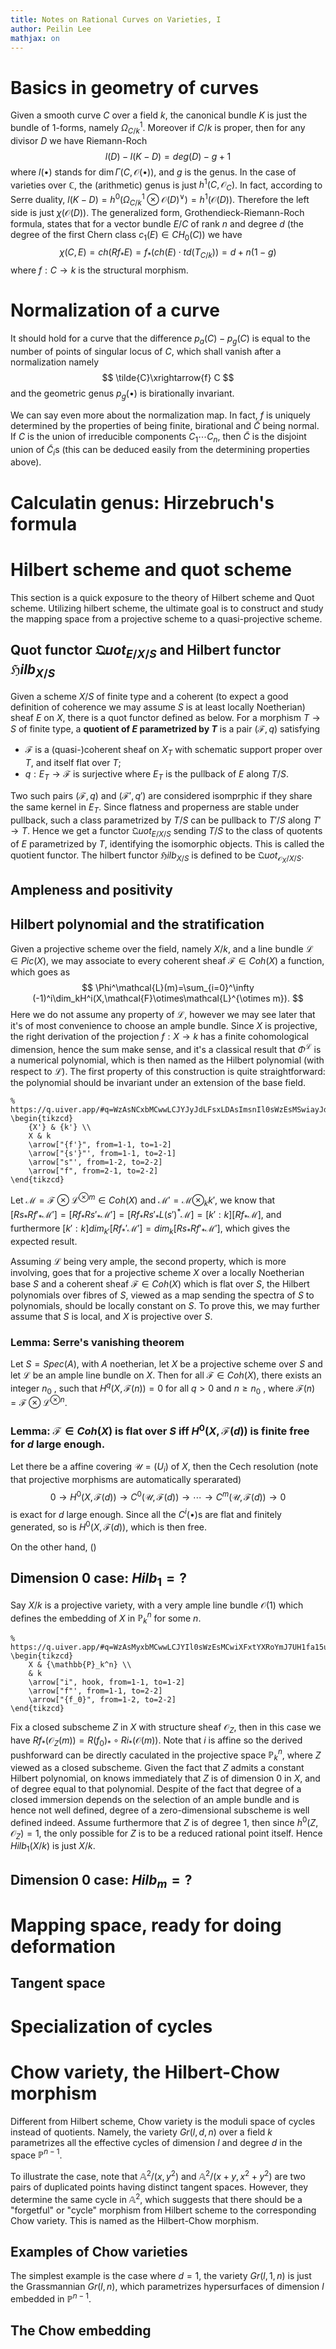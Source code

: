 ```yaml
---
title: Notes on Rational Curves on Varieties, I
author: Peilin Lee
mathjax: on
---
```


# Basics in geometry of curves

Given a smooth curve $C$ over a field $k$, the canonical bundle $K$ is just the bundle of $1$-forms, namely $\Omega_{C/k}^1$. Moreover if $C/k$ is proper, then for any divisor $D$ we have Riemann-Roch
$$ l(D)-l(K-D)=deg(D)-g+1 $$
where $l(\bullet)$ stands for $\dim\Gamma(C,\mathcal{O}(\bullet))$, and $g$ is the genus. In the case of varieties over $\mathbb{C}$, the (arithmetic) genus is just $h^1(C,\mathcal{O}_C)$. In fact, according to Serre duality, $l(K-D)=h^0(\Omega_{C/k}^1\otimes\mathcal{O}(D)^\vee)=h^1(\mathcal{O}(D))$. Therefore the left side is just $\chi(\mathcal{O}(D))$. The generalized form, Grothendieck-Riemann-Roch formula, states that for a vector bundle $E/C$ of rank $n$ and degree $d$ (the degree of the first Chern class $c_1(E)\in CH_0(C)$) we have
$$ \chi(C,E)=ch(Rf_*E)=f_*(ch(E)\cdot td(T_{C/k}))=d+n(1-g) $$
where $f:C\rightarrow k$ is the structural morphism.

# Normalization of a curve
It should hold for a curve that the difference $p_a(C)-p_g(C)$ is equal to the number of points of singular locus of $C$, which shall vanish after a normalization namely 
$$ \tilde{C}\xrightarrow{f} C $$
and the geometric genus $p_g(\bullet)$ is birationally invariant.

We can say even more about the normalization map. In fact, $f$ is uniquely determined by the properties of being finite, birational and $\tilde{C}$ being normal. If $C$ is the union of irreducible components $C_1\cdots C_n$, then $\tilde{C}$ is the disjoint union of $\tilde{C}_i$s (this can be deduced easily from the determining properties above). 

# Calculatin genus: Hirzebruch's formula


# Hilbert scheme and quot scheme
This section is a quick exposure to the theory of Hilbert scheme and Quot scheme. Utilizing hilbert scheme, the ultimate goal is to construct and study the mapping space from a projective scheme to a quasi-projective scheme. 

## Quot functor $\mathfrak{Q}uot_{E/X/S}$ and Hilbert functor $\mathfrak{H}ilb_{X/S}$

Given a scheme $X/S$ of finite type and a coherent (to expect a good definition of coherence we may assume $S$ is at least locally Noetherian) sheaf $E$ on $X$, there is a quot functor defined as below. For a morphism $T\rightarrow S$ of finite type, a **quotient of $E$ parametrized by $T$** is a pair $(\mathcal{F},q)$ satisfying

- $\mathcal{F}$ is a (quasi-)coherent sheaf on $X_T$ with schematic support proper over $T$, and itself flat over $T$;
- $q:E_T\rightarrow\mathcal{F}$ is surjective where $E_T$ is the pullback of $E$ along $T/S$.

Two such pairs $(\mathcal{F},q)$ and $(\mathcal{F}',q')$ are considered isomprphic if they share the same kernel in $E_T$. Since flatness and properness are stable under pullback, such a class parametrized by $T/S$ can be pullback to $T'/S$ along $T'\rightarrow T$. Hence we get a functor $\mathfrak{Q}uot_{E/X/S}$ sending $T/S$ to the class of quotents of $E$ parametrized by $T$, identifying the isomorphic objects. This is called the quotient functor. The hilbert functor $\mathfrak{H}ilb_{X/S}$ is defined to be $\mathfrak{Q}uot_{\mathcal{O}_X/X/S}$.

## Ampleness and positivity

## Hilbert polynomial and the stratification
Given a projective scheme over the field, namely $X/k$, and a line bundle $\mathcal{L}\in Pic(X)$, we may associate to every coherent sheaf $\mathcal{F}\in Coh(X)$ a function, which goes as
$$
	\Phi^\mathcal{L}(m)=\sum_{i=0}^\infty (-1)^i\dim_kH^i(X,\mathcal{F}\otimes\mathcal{L}^{\otimes m}).
$$
Here we do not assume any property of $\mathcal{L}$, however we may see later that it's of most convenience to choose an ample bundle. Since $X$ is projective, the right derivation of the projection $f:X\rightarrow k$ has a finite cohomological dimension, hence the sum make sense, and it's a classical result that $\Phi^\mathcal{L}$ is a numerical polynomial, which is then named as the Hilbert polynomial (with respect to $\mathcal{L}$). The first property of this construction is quite straightforward: the polynomial should be invariant under an extension of the base field. 
```rawlatex
% https://q.uiver.app/#q=WzAsNCxbMCwwLCJYJyJdLFsxLDAsImsnIl0sWzEsMSwiayJdLFswLDEsIlgiXSxbMywyLCJmIl0sWzEsMiwicyIsMl0sWzAsMSwiZiciXSxbMCwzLCJzJyIsMl1d
\begin{tikzcd}
	{X'} & {k'} \\
	X & k
	\arrow["{f'}", from=1-1, to=1-2]
	\arrow["{s'}"', from=1-1, to=2-1]
	\arrow["s"', from=1-2, to=2-2]
	\arrow["f", from=2-1, to=2-2]
\end{tikzcd}
```
Let $\mathcal{M}=\mathcal{F}\otimes\mathcal{L}^{\otimes m}\in Coh(X)$ and $\mathcal{M}'=\mathcal{M}\otimes_k k'$, we know that $[Rs_*Rf'_*\mathcal{M}']=[Rf_*Rs'_*\mathcal{M}']=[Rf_*Rs'_*L(s')^*\mathcal{M}]=[k':k][Rf_*\mathcal{M}]$, and furthermore $[k':k]dim_{k'}[Rf_*'\mathcal{M}']=dim_{k}[Rs_*Rf'_*\mathcal{M}']$, which gives the expected result.

Assuming $\mathcal{L}$ being very ample, the second property, which is more involving, goes that for a projective scheme $X$ over a locally Noetherian base $S$ and a coherent sheaf $\mathcal{F}\in Coh(X)$ which is flat over $S$, the Hilbert polynomials over fibres of $S$, viewed as a map sending the spectra of $S$ to polynomials, should be locally constant on $S$. To prove this, we may further assume that $S$ is local, and $X$ is projective over $S$. 

### Lemma: Serre's vanishing theorem
Let $S=Spec(A)$, with $A$ noetherian, let $X$ be
a projective scheme over $S$ and let $\mathcal{L}$ be an ample line bundle on $X$. Then
for all $\mathcal{F}\in Coh(X)$, there exists an integer $n_0$ , such that $H^q(X,\mathcal{F}(n))=0$
for all $q>0$ and $n\geq n_0$ , where $\mathcal{F}(n)=\mathcal{F}\otimes\mathcal{L}^{\otimes n}$.

### Lemma: $\mathcal{F}\in Coh(X)$ is flat over $S$ iff $H^0(X,\mathcal{F}(d))$ is finite free for $d$ large enough.
Let there be a affine covering $\mathcal{U}=(U_i)$ of $X$, then the Cech resolution (note that projective morphisms are automatically sperarated)
$$ 0\rightarrow H^0(X,\mathcal{F}(d))\rightarrow C^0(\mathcal{U},\mathcal{F}(d))\rightarrow\cdots\rightarrow C^m(\mathcal{U},\mathcal{F}(d))\rightarrow 0 $$
is exact for $d$ large enough. Since all the $C^i(\bullet)$s are flat and finitely generated, so is $H^0(X,\mathcal{F}(d))$, which is then free.

On the other hand, ()





## Dimension $0$ case: $Hilb_1=?$
Say $X/k$ is a projective variety, with a very ample line bundle $\mathcal{O}(1)$ which defines the embedding of $X$ in $\mathbb{P}_k^n$ for some $n$.
```rawlatex
% https://q.uiver.app/#q=WzAsMyxbMCwwLCJYIl0sWzEsMCwiXFxtYXRoYmJ7UH1fa15uIl0sWzEsMSwiayJdLFswLDIsImYiLDJdLFsxLDIsImZfMCJdLFswLDEsImkiLDAseyJzdHlsZSI6eyJ0YWlsIjp7Im5hbWUiOiJob29rIiwic2lkZSI6InRvcCJ9fX1dXQ==
\begin{tikzcd}
	X & {\mathbb{P}_k^n} \\
	& k
	\arrow["i", hook, from=1-1, to=1-2]
	\arrow["f"', from=1-1, to=2-2]
	\arrow["{f_0}", from=1-2, to=2-2]
\end{tikzcd}
```
Fix a closed subscheme $Z$ in $X$ with structure sheaf $\mathcal{O}_Z$, then in this case we have $Rf_*(\mathcal{O}_Z(m))=R(f_0)_*\circ Ri_*(\mathcal{O}(m))$. Note that $i$ is affine so the derived pushforward can be directly caculated in the projective space $\mathbb{P}_k^n$, where $Z$ viewed as a closed subscheme. Given the fact that $Z$ admits a constant Hilbert polynomial, on knows immediately that $Z$ is of dimension $0$ in $X$, and of degree equal to that polynomial. Despite of the fact that degree of a closed immersion depends on the selection of an ample bundle and is hence not well defined, degree of a zero-dimensional subscheme is well defined indeed. Assume furthermore that $Z$ is of degree $1$, then since $h^0(Z,\mathcal{O}_Z)=1$, the only possible for $Z$ is to be a reduced rational point itself. Hence $Hilb_1(X/k)$ is just $X/k$.

## Dimension $0$ case: $Hilb_m=?$

# Mapping space, ready for doing deformation

## Tangent space 

# Specialization of cycles

# Chow variety, the Hilbert-Chow morphism
Different from Hilbert scheme, Chow variety is the moduli space of cycles instead of quotients. Namely, the variety $Gr(l,d,n)$ over a field $k$ parametrizes all the effective cycles of dimension $l$ and degree $d$ in the space $\mathbb{P}^{n-1}$. 

To illustrate the case, note that $\mathbb{A}^2/(x,y^2)$ and $\mathbb{A}^2/(x+y,x^2+y^2)$ are two pairs of duplicated points having distinct tangent spaces. However, they determine the same cycle in $\mathbb{A}^2$, which suggests that there should be a "forgetful" or "cycle" morphism from Hilbert scheme to the corresponding Chow variety. This is named as the Hilbert-Chow morphism.

## Examples of Chow varieties
The simplest example is the case where $d=1$, the variety $Gr(l,1,n)$ is just the Grassmannian $Gr(l,n)$, which parametrizes hypersurfaces of dimension $l$ embedded in $\mathbb{P}^{n-1}$.

## The Chow embedding



